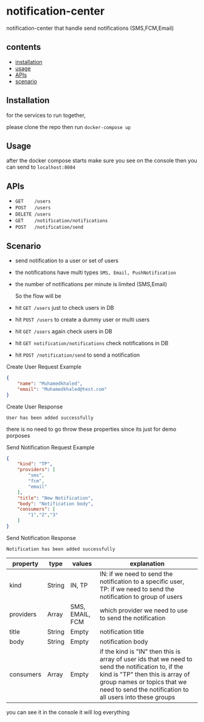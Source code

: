 # notification-center
notification-center that handle send notifications (SMS,FCM,Email)
## contents
- [installation](#installation)
- [usage](#usage)
- [APIs](#apis)
- [scenario](#scenario)


## Installation
  for the services to run together,

please clone the repo then run `docker-compose up`
## Usage
after the docker compose starts make sure you see on the console
then you can send to `localhost:8084`

## APIs

- `GET    /users`
- `POST   /users`
- `DELETE /users`
- `GET    /notification/notifications`
- `POST   /notification/send`
## Scenario
- send notification to a user or set of users
- the notifications have multi types `SMS, Email, PushNotification`
- the number of notifications per minute is limited (SMS,Email)

  So the flow will be

- hit `GET /users` just to check users in DB
- hit `POST /users` to create a dummy user or multi users
- hit `GET /users` again check users in DB
- hit `GET notification/notifications` check notifications in DB
- hit `POST /notification/send` to send a notification

Create User Request Example
```json
{
    "name": "Muhamedkhaled",
    "email": "Muhamedkhaled@test.com"
}
```
Create User Response
```
User has been added successfully
```
there is no need to go throw these properties since its just for demo porposes

Send Notification Request Example
```json
{
    "kind": "TP",
    "providers": [
        "sms",
        "fcm",
        "email"
    ],
    "title": "New Notification",
    "body": "Notification body",
    "consumers": [
        "1","2","3"
    ]
}
```
Send Notification Response
```
Notification has been added successfully
```
| property  	| type   	| values             	| explanation                                                                                                                                                                                                                      	|
|-----------	|--------	|--------------------	|----------------------------------------------------------------------------------------------------------------------------------------------------------------------------------------------------------------------------------	|
| kind      	| String 	| IN, TP             	| IN: if we need to send the notification to a specific user, TP: if we need to send the notification to group of users                                                                                                           	|
| providers 	| Array  	| SMS, EMAIL, FCM 	  | which provider we need to use to send the notification                                                                                                                                                                           	|
| title     	| String 	| Empty              	| notification title                                                                                                                                                                                                               	|
| body      	| String 	| Empty              	| notification body                                                                                                                                                                                                                	|
| consumers 	| Array  	| Empty              	| if the kind is "IN" then this is array of user ids that we need to send the notification to, if the kind is "TP" then this is array of group names or topics that we need to send the notification to all users into these groups |

you can see it in the console it will log everything

